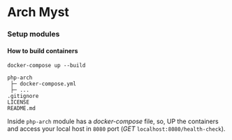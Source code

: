 # Arch Myst

### Setup modules
#### How to build containers
``
docker-compose up --build
``

```
php-arch
 ├─ docker-compose.yml
 ├─ ...
.gitignore
LICENSE
README.md
```

Inside `php-arch` module has a *docker-compose* file, so, UP the containers and access your
local host in `8080` port (*GET* `localhost:8080/health-check`).
